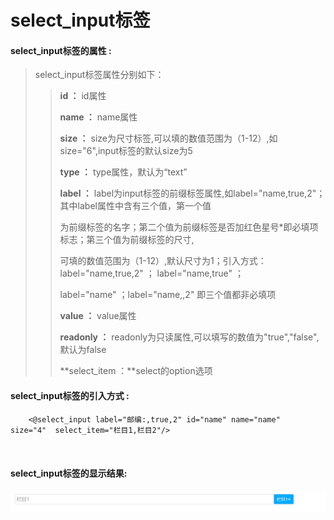 # select_input**标签**

#### select_input**标签的属性 :**

> select_input标签属性分别如下：
>
> > **id ：** id属性
> >
> > **name ：** name属性
> >
> > **size ：** size为尺寸标签,可以填的数值范围为（1-12）,如size="6",input标签的默认size为5
> >
> > **type ：** type属性，默认为“text”
> >
> > **label ：** label为input标签的前缀标签属性,如label="name,true,2"；其中label属性中含有三个值，第一个值
> >
> > 为前缀标签的名字；第二个值为前缀标签是否加红色星号\*即必填项标志；第三个值为前缀标签的尺寸,
> >
> > 可填的数值范围为（1-12）,默认尺寸为1；引入方式：label="name,true,2" ； label="name,true" ；
> >
> > label="name" ；label="name,,2" 即三个值都非必填项
> >
> > **value  ：** value属性
> >
> > **readonly ：** readonly为只读属性,可以填写的数值为"true","false",默认为false
> >
>>  **select\_item ：**select的option选项


#### select_input标签的引入方式 :

```
    <@select_input label="邮编:,true,2" id="name" name="name"   size="4"  select_item="栏目1,栏目2"/>

   
```

#### select_input标签的显示结果:
![](/assets/select_input.png)


